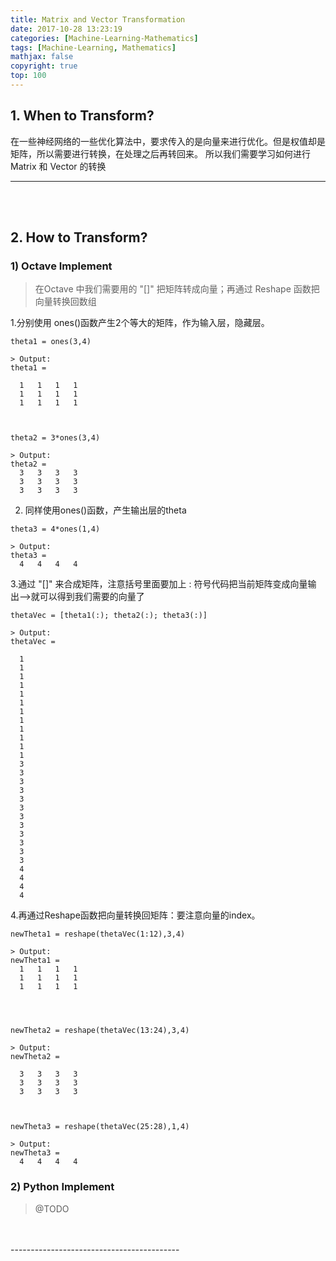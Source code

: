 ```yaml
---
title: Matrix and Vector Transformation
date: 2017-10-28 13:23:19
categories: [Machine-Learning-Mathematics]
tags: [Machine-Learning, Mathematics]
mathjax: false
copyright: true
top: 100
---
```




## 1. When to Transform?
在一些神经网络的一些优化算法中，要求传入的是向量来进行优化。但是权值却是矩阵，所以需要进行转换，在处理之后再转回来。
所以我们需要学习如何进行Matrix 和 Vector 的转换


------------------------------------------
<br>
<br>


## 2. How to Transform?
### 1) Octave Implement
> 在Octave 中我们需要用的 "[]" 把矩阵转成向量；再通过 Reshape 函数把向量转换回数组

1.分别使用 ones()函数产生2个等大的矩阵，作为输入层，隐藏层。
```
theta1 = ones(3,4)

> Output:
theta1 =

  1   1   1   1
  1   1   1   1
  1   1   1   1



theta2 = 3*ones(3,4)

> Output:
theta2 =
  3   3   3   3
  3   3   3   3
  3   3   3   3
```
2. 同样使用ones()函数，产生输出层的theta

```
theta3 = 4*ones(1,4)

> Output:
theta3 =
  4   4   4   4
```

3.通过 "[]" 来合成矩阵，注意括号里面要加上 : 符号代码把当前矩阵变成向量输出-->就可以得到我们需要的向量了

```
thetaVec = [theta1(:); theta2(:); theta3(:)]

> Output:
thetaVec =

  1
  1
  1
  1
  1
  1
  1
  1
  1
  1
  1
  1
  3
  3
  3
  3
  3
  3
  3
  3
  3
  3
  3
  3
  4
  4
  4
  4
```

4.再通过Reshape函数把向量转换回矩阵：要注意向量的index。

```
newTheta1 = reshape(thetaVec(1:12),3,4)

> Output:
newTheta1 =
  1   1   1   1
  1   1   1   1
  1   1   1   1




newTheta2 = reshape(thetaVec(13:24),3,4)

> Output:
newTheta2 =

  3   3   3   3
  3   3   3   3
  3   3   3   3



newTheta3 = reshape(thetaVec(25:28),1,4)

> Output:
newTheta3 =
  4   4   4   4
```



### 2) Python Implement
> @TODO

<br>
<br>
------------------------------------------

